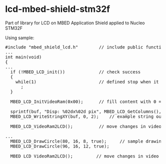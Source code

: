 # lcd-mbed-shield-stm32f
Part of library for LCD on MBED Application Shield applied to Nucleo STM32F

Using sample:
<pre>
#include "mbed_shield_lcd.h"        // include public functions
...
int main(void)
{
...
  if (!MBED_LCD_init())             // check success
  {
    while(1)                        // defined stop when it fails
      ;
  }

  MBED_LCD_InitVideoRam(0x00);      // fill content with 0 = clear memory buffer

  sprintf(buf, "Disp: %02dx%02d pix", MBED_LCD_GetColumns(), MBED_LCD_GetRows());
  MBED_LCD_WriteStringXY(buf, 0, 2);    // example string output

  MBED_LCD_VideoRam2LCD();          // move changes in video buffer to LCD

...
  MBED_LCD_DrawCircle(80, 16, 8, true);     // sample drawing
  MBED_LCD_DrawCircle(96, 16, 12, true);

  MBED_LCD_VideoRam2LCD();         // move changes in video buffer to LCD
</pre>
